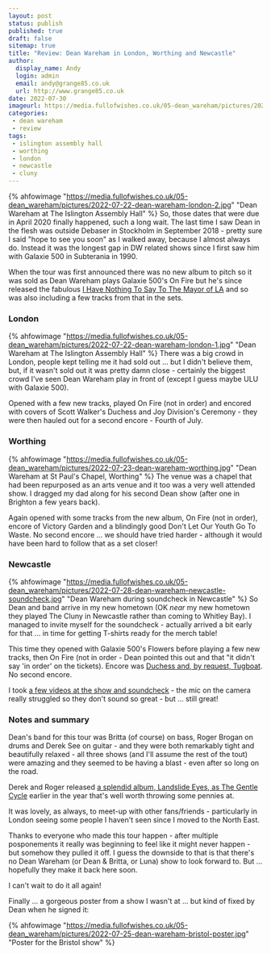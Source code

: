 ```yaml
---
layout: post
status: publish
published: true
draft: false
sitemap: true
title: "Review: Dean Wareham in London, Worthing and Newcastle"
author: 
  display_name: Andy
  login: admin
  email: andy@grange85.co.uk
  url: http://www.grange85.co.uk
date: 2022-07-30
imageurl: https://media.fullofwishes.co.uk/05-dean_wareham/pictures/2022-07-22-dean-wareham-london-2.jpg
categories:
 - dean wareham
 - review
tags:
 - islington assembly hall
 - worthing
 - london
 - newcastle 
 - cluny
---
```

{% ahfowimage "https://media.fullofwishes.co.uk/05-dean_wareham/pictures/2022-07-22-dean-wareham-london-2.jpg" "Dean Wareham at The Islington Assembly Hall" %}
So, those dates that were due in April 2020 finally happened, such a long wait. The last time I saw Dean in the flesh was outside Debaser in Stockholm in September 2018 - pretty sure I said "hope to see you soon" as I walked away, because I almost always do. Instead it was the longest gap in DW related shows since I first saw him with Galaxie 500 in Subterania in 1990.

When the tour was first announced there was no new album to pitch so it was sold as Dean Wareham plays Galaxie 500's On Fire but he's since released the fabulous [I Have Nothing To Say To The Mayor of LA](/database/dean-and-britta/dean-wareham-releases/dean-wareham-i-have-nothing-to-say-to-the-mayor-of-la/) and so was also including a few tracks from that in the sets.

### London
{% ahfowimage "https://media.fullofwishes.co.uk/05-dean_wareham/pictures/2022-07-22-dean-wareham-london-1.jpg" "Dean Wareham at The Islington Assembly Hall" %}
There was a big crowd in London, people kept telling me it had sold out ... but I didn't believe them, but, if it wasn't sold out it was pretty damn close - certainly the biggest crowd I've seen Dean Wareham play in front of (except I guess maybe ULU with Galaxie 500). 

Opened with a few new tracks, played On Fire (not in order) and encored with covers of Scott Walker's Duchess and Joy Division's Ceremony - they were then hauled out for a second encore - Fourth of July.

### Worthing
{% ahfowimage "https://media.fullofwishes.co.uk/05-dean_wareham/pictures/2022-07-23-dean-wareham-worthing.jpg" "Dean Wareham at St Paul's Chapel, Worthing" %}
The venue was a chapel that had been repurposed as an arts venue and it too was a very well attended show. I dragged my dad along for his second Dean show (after one in Brighton a few years back).

Again opened with some tracks from the new album, On Fire (not in order), encore of Victory Garden and a blindingly good Don't Let Our Youth Go To Waste. No second encore ... we should have tried harder - although it would have been hard to follow that as a set closer!

### Newcastle
{% ahfowimage "https://media.fullofwishes.co.uk/05-dean_wareham/pictures/2022-07-28-dean-wareham-newcastle-soundcheck.jpg" "Dean Wareham during soundcheck in Newcastle" %}
So Dean and band arrive in my new hometown (OK _near_ my new hometown they played The Cluny in Newcastle rather than coming to Whitley Bay). I managed to invite myself for the soundcheck - actually arrived a bit early for that ... in time for getting T-shirts ready for the merch table!

This time they opened with Galaxie 500's Flowers before playing a few new tracks, then On Fire (not in order - Dean pointed this out and that "it didn't say 'in order' on the tickets). Encore was [Duchess and, by request, Tugboat](https://youtu.be/A3cnN8q8gBE). No second encore.

I took [a few videos at the show and soundcheck](https://www.youtube.com/playlist?list=PLVUlJ8-T7PGas-brWq_8ffpJiP1kYGIcJi) - the mic on the camera really struggled so they don't sound so great - but ... still great!

### Notes and summary
Dean's band for this tour was Britta (of course) on bass, Roger Brogan on drums and Derek See on guitar - and they were both remarkably tight and beautifully relaxed - all three shows (and I'll assume the rest of the tout) were amazing and they seemed to be having a blast - even after so long on the road.

Derek and Roger released [a splendid album, Landslide Eyes, as The Gentle Cycle](https://thegentlecycle.bandcamp.com/album/landslide-eyes-2) earlier in the year that's well worth throwing some pennies at.

It was lovely, as always, to meet-up with other fans/friends - particularly in London seeing some people I haven't seen since I moved to the North East. 

Thanks to everyone who made this tour happen - after multiple posponements it really was beginning to feel like it might never happen - but somehow they pulled it off. I guess the downside to that is that there's no Dean Wareham (or Dean & Britta, or Luna) show to look forward to. But ... hopefully they make it back here soon.

I can't wait to do it all again!

Finally ... a gorgeous poster from a show I wasn't at ... but kind of fixed by Dean when he signed it:

{% ahfowimage "https://media.fullofwishes.co.uk/05-dean_wareham/pictures/2022-07-25-dean-wareham-bristol-poster.jpg" "Poster for the Bristol show" %}



